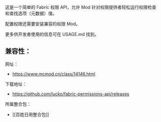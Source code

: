 这是一个简单的 Fabric 权限 API，允许 Mod 针对权限提供者轻松运行权限检查和查找选项（元数据）值。

配置权限还需要安装兼容的权限 Mod。

更多供开发者使用的信息可在 USAGE.md 找到。

兼容性：
- 

网址：
- https://www.mcmod.cn/class/14146.html

下载地址：
- https://github.com/lucko/fabric-permissions-api/releases

所属整合包：
- [[百姓日用整合包]]